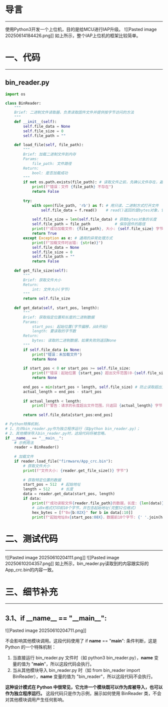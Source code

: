 # 导言
---
使用Python3开发一个上位机，目的是给MCU进行IAP升级。
![[Pasted image 20250614184426.png]]
如上所示，整个IAP上位机的框架比较简单。

# 一、代码
---
## bin_reader.py
```python
import os

class BinReader:
    """
    Brief: 二进制文件读取器，负责读取固件文件并提供按字节访问的方法
    """
    def __init__(self):
        self.file_data = None
        self.file_size = 0
        self.file_path = ""
    
    def load_file(self, file_path):
        """
        Brief: 加载二进制文件到内存
        Params:
            file_path: 文件路径
        Return:
            bool: 是否加载成功
        """
        if not os.path.exists(file_path): # 读取文件之前，先确认文件存在，避免程序崩溃
            print(f"错误：文件 {file_path} 不存在")
            return False
        
        try:
            with open(file_path, 'rb') as f: # 用只读、二进制方式打开文件
                self.file_data = f.read()    # read()返回的是bytes对象，它是不可变的字节序列
            
            self.file_size = len(self.file_data) # 获取bytes对象的长度
            self.file_path = file_path           # 保存固件的路径
            print(f"成功加载文件: {file_path}, 大小: {self.file_size} 字节")
            return True
        except Exception as e: # 通用的异常处理方式
            print(f"加载文件时出错: {str(e)}")
            self.file_data = None
            self.file_size = 0
            self.file_path = ""
            return False
    
    def get_file_size(self):
        """
        Brief: 获取文件大小
        Return:
            int: 文件大小(字节)
        """
        return self.file_size
    
    def get_data(self, start_pos, length):
        """
        Brief: 获取指定位置和长度的二进制数据
        Params:
            start_pos: 起始位置(字节偏移，从0开始)
            length: 要读取的字节数
        Return:
            bytes: 读取的二进制数据，如果失败则返回None
        """
        if self.file_data is None:
            print("错误：未加载文件")
            return None
        
        if start_pos < 0 or start_pos >= self.file_size:
            print(f"错误：起始位置 {start_pos} 超出文件范围(0-{self.file_size-1})")
            return None
        
        end_pos = min(start_pos + length, self.file_size) # 防止读取超出文件范围
        actual_length = end_pos - start_pos
        
        if actual_length < length:
            print(f"警告：请求的长度超出文件范围，只返回 {actual_length} 字节")
        
        return self.file_data[start_pos:end_pos]

# Python特殊机制，
# 1、允许bin_reader.py作为独立程序运行（如python bin_reader.py)；
# 2、其他模块导入bin_reader.py时，这段代码将被忽略。
if __name__ == "__main__":
    # 示例用法
    reader = BinReader()
    
    # 加载文件
    if reader.load_file("firmware/App_crc.bin"):
        # 获取文件大小
        print(f"文件大小: {reader.get_file_size()} 字节")
        
        # 获取特定位置的数据
        start_pos = 512  # 起始地址
        length = 512     # 长度
        data = reader.get_data(start_pos, length)
        if data:
            print(f"成功读取文件{reader.file_path}的数据，长度: {len(data)} 字节")
            # 以0x格式打印前10个字节，并包含起始地址(完整32位格式)
            hex_bytes = [f"0x{b:02X}" for b in data[:10]]
            print(f"起始地址0x{start_pos:08X}，数据前10个字节: {' '.join(hex_bytes)}")

```

# 二、测试代码
---
![[Pasted image 20250610204111.png]]
![[Pasted image 20250610204357.png]]
如上所示，bin_reader.py读取到的内容跟实际的App_crc.bin的内容一致。

# 三、细节补充
---
## 3.1、if \_\_name__ == "\_\_main\_\_":
![[Pasted image 20250610204711.png]]

不会影响其他模块调用。这段代码使用了 if __name__ == "__main__": 条件判断，这是 Python 的一个特殊机制：
1. 当直接运行 bin_reader.py 文件时（如 python3 bin_reader.py），__name__ 变量的值为 "__main__"，所以这段代码会执行。
2. 当从其他模块导入 bin_reader.py 时（如 from bin_reader import BinReader），__name__ 变量的值为 "bin_reader"，所以这段代码不会执行。

**这种设计模式在 Python 中很常见，它允许一个模块既可以作为库被导入，也可以作为独立程序运行。** 这段代码只是作为示例，展示如何使用 BinReader 类，不会对其他模块调用产生任何影响。


